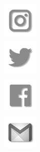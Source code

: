 <header> </header> 

[<img src="https://raw.githubusercontent.com/NeriQuest/Chess-Timer/main/PHOTOS/insta.png" width="100" height="100" />](https://instagram.com/neriquest?utm_medium=copy_link) 

[<img src="https://raw.githubusercontent.com/NeriQuest/Chess-Timer/main/PHOTOS/twitter.png" width="100" height="100" />](https://twitter.com/NeriQuest?t=UqDayPcY8bkE6IdyAbn7iQ&s=08)

[<img src="https://raw.githubusercontent.com/NeriQuest/Chess-Timer/main/PHOTOS/fb.png" width="100" height="100" />](https://www.facebook.com/profile.php?id=100077847739043) 

[<img src="https://raw.githubusercontent.com/NeriQuest/Chess-Timer/main/PHOTOS/gmail.png" width="100" height="100" />](mailto:neriquest@gmail.com) 
